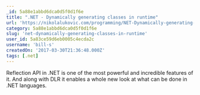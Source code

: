 ```yaml
---
_id: 5a88e1abbd6dca0d5f0d1f6e
title: ".NET - Dynamically generating classes in runtime"
url: 'https://nikolalukovic.com/programming/NET-Dynamically-generating-classes-in-runtime.html'
category: 5a88e1abbd6dca0d5f0d1f6e
slug: 'net-dynamically-generating-classes-in-runtime'
user_id: 5a83ce59d6eb0005c4ecda2c
username: 'bill-s'
createdOn: '2017-03-30T21:36:48.000Z'
tags: [.net]
---
```


Reflection API in .NET is one of the most powerful and incredible features of it. And along with DLR it enables a whole new look at what can be done in .NET languages.
